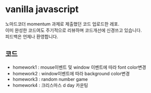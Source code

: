 # vanilla javascript

노마드코더 momentum 과제로 제출했던 코드 업로드한 레포. <br/>
이미 완성한 코드여도 주기적으로 리뷰하며 코드개선에 신경쓰고 있습니다.<br/>
피드백은 언제나 환영합니다.

## 코드

- homework1 : mouse이벤트 및 window 이벤트에 따라 font color변경
- homework2 : window이벤트에 따라 background color변경
- homework3 : random number game
- homework4 : 크리스마스 d day 카운팅
